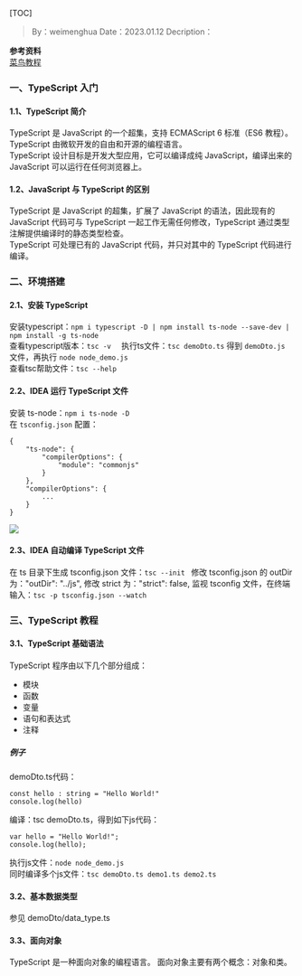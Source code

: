 [TOC]

> By：weimenghua
> Date：2023.01.12
> Decription：

**参考资料**  
[菜鸟教程](https://www.runoob.com/typescript/ts-tutorial.html)



### 一、TypeScript 入门
#### 1.1、TypeScript 简介
TypeScript 是 JavaScript 的一个超集，支持 ECMAScript 6 标准（ES6 教程）。  
TypeScript 由微软开发的自由和开源的编程语言。  
TypeScript 设计目标是开发大型应用，它可以编译成纯 JavaScript，编译出来的 JavaScript 可以运行在任何浏览器上。

#### 1.2、JavaScript 与 TypeScript 的区别
TypeScript 是 JavaScript 的超集，扩展了 JavaScript 的语法，因此现有的 JavaScript 代码可与 TypeScript 一起工作无需任何修改，TypeScript 通过类型注解提供编译时的静态类型检查。    
TypeScript 可处理已有的 JavaScript 代码，并只对其中的 TypeScript 代码进行编译。



### 二、环境搭建
#### 2.1、安装 TypeScript
安装typescript：`npm i typescript -D | npm install ts-node --save-dev | npm install -g ts-node`  
查看typescript版本：`tsc -v  `
执行ts文件：`tsc demoDto.ts` 得到 `demoDto.js` 文件，再执行 `node node_demo.js`   
查看tsc帮助文件：`tsc --help  `

#### 2.2、IDEA 运行 TypeScript 文件
安装 ts-node：`npm i ts-node -D`  
在 `tsconfig.json` 配置：  
```
{
    "ts-node": {
        "compilerOptions": {
            "module": "commonjs"
        }
    },
    "compilerOptions": {
        ...
    }
}
```

![](./imgs/IDEA_TS.png)

#### 2.3、IDEA 自动编译 TypeScript 文件
在 ts 目录下生成 tsconfig.json 文件：`tsc --init ` 
修改 tsconfig.json 的 outDir 为："outDir": "../js", 修改 strict 为："strict": false,
监视 tsconfig 文件，在终端输入：`tsc -p tsconfig.json --watch`



### 三、TypeScript 教程
#### 3.1、TypeScript 基础语法
TypeScript 程序由以下几个部分组成：
- 模块
- 函数
- 变量
- 语句和表达式
- 注释

##### 例子
demoDto.ts代码：
```
const hello : string = "Hello World!"
console.log(hello)
```
编译：tsc demoDto.ts，得到如下js代码：
```
var hello = "Hello World!";
console.log(hello);
```
执行js文件：`node node_demo.js `   
同时编译多个js文件：`tsc demoDto.ts demo1.ts demo2.ts`

#### 3.2、基本数据类型
参见 demoDto/data_type.ts

#### 3.3、面向对象
TypeScript 是一种面向对象的编程语言。 面向对象主要有两个概念：对象和类。
